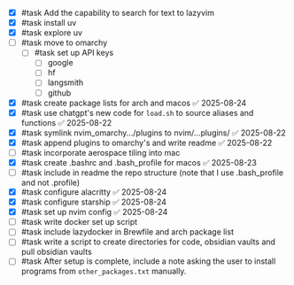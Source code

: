- [x] #task Add the capability to search for text to lazyvim
- [x] #task install uv
- [x] #task explore uv
- [ ] #task move to omarchy
	- [ ] #task set up API keys
		- [ ] google
		- [ ] hf
		- [ ] langsmith
		- [ ] github
- [x] #task create package lists for arch and macos ✅ 2025-08-24
- [x] #task use chatgpt's new code for `load.sh` to source aliases and functions ✅ 2025-08-22
- [x] #task symlink nvim_omarchy.../plugins to nvim/...plugins/ ✅ 2025-08-22
- [x] #task append plugins to omarchy's and write readme ✅ 2025-08-22
- [ ] #task incorporate aerospace tiling into mac
- [x] #task create .bashrc and .bash_profile for macos ✅ 2025-08-23
- [ ] #task include in readme the repo structure (note that I use .bash_profile and not .profile)
- [x] #task configure alacritty ✅ 2025-08-24
- [x] #task configure starship ✅ 2025-08-24
- [x] #task set up nvim config ✅ 2025-08-24
- [ ] #task write docker set up script
- [ ] #task include lazydocker in Brewfile and arch package list
- [ ] #task write a script to create directories for code, obsidian vaults and pull obsidian vaults
- [ ] #task After setup is complete, include a note asking the user to install programs from `other_packages.txt` manually.
